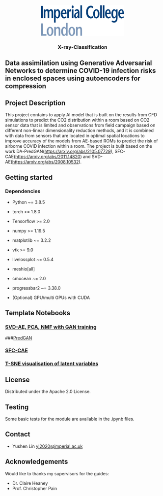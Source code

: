 <!-- PROJECT LOGO -->
<br />
<p align="center">
  <a href="https://github.com/acse-2020/">
    <img src="readme_files/logo_imperial_college_london.png" alt="Logo" width="270" height="100">
  </a>
  
  <h3 align="center">X-ray-Classification</h3>
  <p align="center">
    
  </p>
</p>


## Data assimilation using Generative Adversarial Networks to determine COVID-19 infection risks in enclosed spaces using autoencoders for compression

## Project Description

This project contains to apply AI model that is built on the results from CFD simulations to predict the CO2 distribution within a room based on CO2 sensor data that is limited and observations from field campaign based on different non-linear dimensionality reduction methods, and it is combined with data from sensors that are located in optimal spatial locations to improve accuracy of the models from AE-based ROMs to predict the risk of airborne COVID infection within a room. The project is built based on the work DA-PredGAN(https://arxiv.org/abs/2105.07729), SFC-CAE(https://arxiv.org/abs/2011.14820) and SVD-AE(https://arxiv.org/abs/2008.10532).

## Getting started
### Dependencies

* Python ~= 3.8.5
* torch >= 1.8.0
* Tensorflow >= 2.0
* numpy >= 1.19.5
* matplotlib ~= 3.2.2
* vtk >= 9.0
* livelossplot ~= 0.5.4
* meshio[all]
* cmocean ~= 2.0

* progressbar2 ~= 3.38.0
* (Optional) GPU/multi GPUs with CUDA

## Template Notebooks

### [SVD-AE, PCA, NMF with GAN training]()


###[PredGAN]()

### [SFC-CAE](PredGAN/SFC-CAE/SFC_CAE_Compression.ipynb)


### [T-SNE visualisation of latent variables](t_SNE_visualisation.ipynb)

## License

Distributed under the Apache 2.0 License.

## Testing 
Some basic tests for the module are avaliable in the .ipynb files.

## Contact
* Yushen Lin yl2020@imperial.ac.uk

## Acknowledgements
Would like to thanks my supervisors for the guides:
* Dr. Claire Heaney
* Prof. Christopher Pain 
